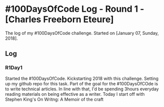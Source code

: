 # #100DaysOfCode Log - Round 1 - [Charles Freeborn Eteure]

The log of my #100DaysOfCode challenge. Started on [January 07, Sunday, 2018].

## Log

### R1Day1 
Started the #100DaysOfCode. Kickstarting 2018 with this challenge. Setting up my github repo for this task. Part of the goal for the #100DaysOfCOde is to write technical articles. In line with that, I'd be spending 3hours everyday reading materials on being effective as a writer. 
Today I start off with Stephen King's On Writng: A Memoir of the craft

